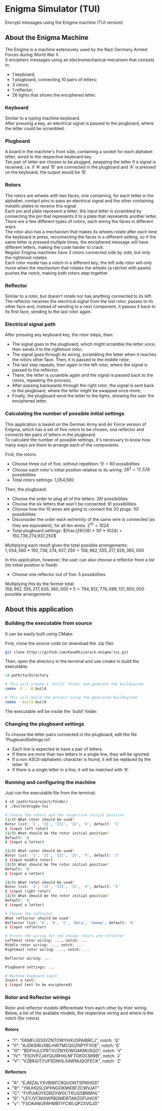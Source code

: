 # Enigma Simulator (TUI)
Encrypt messages using the Enigma machine (TUI version)<br>

## About the Enigma Machine
The Enigma is a machine extensively used by the Nazi Germany Armed Forces during World War II.<br>
It enciphers messages using an electromechanical mecanism that consists in:
- 1 keyboard;
- 1 plugboard, connecting 10 pairs of letters;
- 3 rotors;
- 1 reflector;
- 26 lights that shows the enciphered letter.


### Keyboard
Similar to a typing machine keyboard.<br>
After pressing a key, an electrical signal is passed to the plugboard, where the letter could be scrambled.<br>

### Plugboard
A board in the machine's front side, containing a socket for each alphabet letter, wired to the respective keyboard key.<br>
Ten pair of letter are chosen to be plugged, swapping the letter if a signal is received, i.e. if 'A' and 'B' are connected in the plugboard and 'A' is pressed on the keyboard, the output would be 'B'.<br>

### Rotors
The rotors are wheels with two faces, one containing, for each letter in the alphabet, contact pins to pass an electrical signal and the other containing metallic plates to receive this signal.<br>
Each pin and plate represent a letter; the input letter is scrambled by connecting the pin that represents it to a plate that represents another letter.
There are a few different types of rotors, each wiring the faces in different ways.<br>
The rotor also has a mechanism that makes its wheels rotate after each time the keyboard is press, reconnecting the faces in a different setting, so if the same letter is pressed multiple times, the enciphered message will have different letters, making the code harder to crack.<br>
Regular Enigma machines have 3 rotors connected side by side, but only the rightmost rotates.<br>
Each rotor model has a notch in a different key; the left side rotor will only move when the mechanism that rotates the wheels (a ratchet with pawls) pushes the notch, making both rotors step together.<br>

### Reflector
Similar to a rotor, but doesn't rotate nor has anything connected to its left.<br>
The reflector receives the electrical signal from the last rotor, passes to its other face and, instead of sending to a next component, it passes it back to its first face, sending to the last rotor again.<br>

### Electrical signal path
After pressing any keyboard key, the rotor steps, then:
- The signal goes to the plugboard, which might scramble the letter once, then sends it to the rightmost rotor;
- The signal goes through its wiring, scrambling the letter when it reaches the rotors other face. Then, it is passed to the middle rotor;
- The last step repeats, then again in the left rotor, where the signal is passed to the reflector;
- There, the letter is scramble again and the signal is passed back to the rotors, repeating the process;
- After passing backwards through the right rotor, the signal is sent back to the plugboard, where the letter might be swapped once more;
- Finally, the plugboard send the letter to the lights, showing the user the enciphered letter.

### Calculating the number of possible initial settings
This application is based on the German Army and Air Force version of Enigma, which has a set of five rotors to be chosen, one reflector and connects ten pairs of letters in the plugboard.<br>
To calculate the number of possible settings, it's necessary to know how many ways are there to arrange each of the components.<br>

First, the rotors:
- Choose three out of five, without repetition: $5! = 60$ possibilities
- Choose each rotor's initial position relative to its wiring: $26^{3} = 17,576$ possibilities
- Total rotors settings: 1,054,560

Then, the plugboard:
- Choose the order to plug all of the letters: $26!$ possibilities
- Choose the six letters that won't be connected: $6!$ possibilities
- Choose how the 10 wires are going to connect the 20 plugs: $10!$ possibilities
- Disconsider the order each extremity of the same wire is connected (as they are equivalent), for all ten wires: $2^{10} = 1024$
- Total plugboard settings: $\frac{26!}{6! * 10! * 1024} = 150,738,274,937,250$

Multiplying each result gives the total possible arrengements:<br>
$1,054,560 * 150,738,274,937,250 = 158,962,555,217,826,360,000$

In this application, however, the user can also choose a reflector from a list (its initial position is fixed):
- Choose one reflector out of five: 5 possibilities

Multiplying this by the former total:<br>
$158,962,555,217,826,360,000 * 5 = 794,812,776,089,131,800,000$ possible arrangements


## About this application

### Building the executable from source
It can be easily built using CMake:<br>

First, clone the source code (or download the .zip file):<br>
```bash
git clone https://github.com/KaueMiziara/k-enigma-tui.git
```
Then, open the directory in the terminal and use cmake to build the executable:<br>
```bash
cd path/to/directory

# This will create a 'build' folder and generate the buildsystem
cmake -S . -B build

# This will build the project using the generated buildsystem
cmake --build build
```
The executable will be inside the 'build' folder.<br>

### Changing the plugboard settings
To choose the letter pairs connected in the plugboard, edit the file 'PlugboardSettings.txt'.<br>
- Each line is expected to have a pair of letters.<br>
- If there are more than two letters in a single line, they will be ignored.<br>
- If a non ASCII-alphabetic character is found, it will be replaced by the letter 'A'.<br>
- If there is a single letter in a line, it will be matched with 'A'.<br>

### Running and configuring the machine
Just run the executable file from the terminal:

```bash
$ cd /path/to/project/folder/
$ ./build/enigma-tui

# Choose the rotors and the respective initial position
(1/3) What rotor should be used?
Rotor list: 'I', 'II', 'III', 'IV', 'V', default: 'I'
$ (input left rotor)
(1/3) What should be the rotor initial position?
Default: 'A'
$ (input a letter)

(2/3) What rotor should be used?
Rotor list: 'I', 'II', 'III', 'IV', 'V', default: 'I'
$ (input middle rotor)
(2/3) What should be the rotor initial position?
Default: 'A'
$ (input a letter)

(3/3) What rotor should be used?
Rotor list: 'I', 'II', 'III', 'IV', 'V', default: 'I'
$ (input right rotor)
(3/3) What should be the rotor initial position?
Default: 'A'
$ (input a letter)

# Choose the reflector
What reflector should be used?
Reflector list: 'A', 'B', 'C', 'Beta', 'Gamma', default: 'A'
$ (input reflector)

# Prints the wiring for the chosen rotors and reflector
Leftmost rotor wiring: ..., notch: ...
Middle rotor wiring: ..., notch: ...
Rightmost rotor wiring: ..., notch: ...

Reflector wiring: ...

Plugboard settings: ...

# Machine keyboard input
Insert a text:
$ (input text to be enciphered)
```

### Rotor and Reflector wirings
Rotor and reflector models differentiate from each other by their wiring.<br>
Below, a list of the availabe models, the respective wiring and where is the notch (for rotors).

#### Rotors
- "I":   "EKMFLGDQVZNTOWYHXUSPAIBRCJ", notch: 'Q'
- "II":  "AJDKSIRUXBLHWTMCQGZNPYFVOE", notch: 'E'
- "III": "BDFHJLCPRTXVZNYEIWGAKMUSQO", notch: 'V'
- "IV":  "ESOVPZJAYQUIRHXLNFTGKDCMWB", notch: 'J'
- "V":   "VZBRGITYUPSDNHLXAWMJQOFECK", notch: 'Z'

#### Reflectors
- "A": "EJMZALYXVBWFCRQUONTSPIKHGD"
- "B": "YRUHQSLDPXNGOKMIEBFZCWVJAT"
- "C": "FVPJIAOYEDRZXWGCTKUQSBNMHL"
- "&beta;":  "LEYJVCNIXWPBQMDRTAKZGFUHOS"
- "&gamma;": "FSOKANUERHMBTIYCWLQPZXVGJD"
